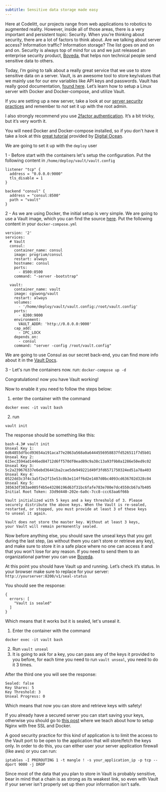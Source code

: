 ```yaml
---
subtitle: Sensitive data storage made easy
---
```


Here at Codelitt, our projects range from web applications to robotics to augmented reality. However, inside all of those areas, there is a very important and persistent topic: Security. When you’re thinking about security, there are a lot of factors to think about. Are we talking about server access? Information traffic? Information storage? The list goes on and on and on. Security is always top of mind for us and we just released an enterprise security product, [Boveda](http://www.bovedahq.com), that helps non technical people send sensitive data to others. 

Today, I’m going to talk about a really great service that we use to store sensitive data on a server. Vault, is an awesome tool to store key/values that we mainly use for our env variables like API keys and passwords. Vault has really good documentation, [found here](https://www.vaultproject.io/intro/getting-started/install.html). 
Let’s learn how to setup a Linux server with Docker and Docker-compose, and utilize Vault. 

If you are setting up a new server, take a look at our [server security practices](https://github.com/codelittinc/incubator-resources/blob/master/best_practices/servers.md) and remember to *not* set it up with the root admin.

I also strongly recommend you use  [2factor authentication](https://github.com/kaiomagalhaes/incubator-resources/blob/master/best_practices/servers.md#2-factor-authentication). It’s a bit tricky, but it’s very worth it. 

You will need Docker and Docker-compose installed, so if you don't have it take a look at this [great tutorial](https://www.digitalocean.com/community/tutorials/how-to-install-and-use-docker-compose-on-ubuntu-14-04) provided by [Digital Ocean](https://www.digitalocean.com/).

We are going to set it up with the `deploy` user

1 - Before start with the containers let's setup the configuration. Put the following content in `/home/deploy/vault/vault.config`

```
listener "tcp" {
  address = "0.0.0.0:9000"
  tls_disable = 1
}

backend "consul" {
  address = "consul:8500"
  path = "vault"
}
```

2 - As we are using Docker, the initial setup is very simple. We are going to use a Vault image, which you can find the source [here](https://github.com/cgswong/docker-vault). Put the following content in your `docker-compose.yml`

```
version: '2'
services:
  # Vault
  consul:
    container_name: consul
    image: progrium/consul
    restart: always
    hostname: consul
    ports:
      - 8500:8500
    command: "-server -bootstrap"

  vault:
    container_name: vault
    image: cgswong/vault
    restart: always
    volumes:
      - '/home/deploy/vault/vault.config:/root/vault.config'
    ports:
      - 8200:9000
    environment:
      VAULT_ADDR: 'http://0.0.0.0:9000'
    cap_add:
      - IPC_LOCK
    depends_on:
      - consul
    command: "server -config /root/vault.config"
```

We are going to use Consul as our secret back-end, you can find more info about it in the [Vault Docs](https://www.vaultproject.io/docs/secrets/consul/index.html).

3 - Let's run the containers now. run: `docker-compose up -d`

Congratulations! now you have Vault working!

Now to enable it you need to follow the steps below:

1. enter the container with the command 
```
docker exec -it vault bash
```
2. run 
```
vault init
```


The response should be something like this:

```
bash-4.3# vault init
Unseal Key 1: 6d64855dfbcd93654a191aca77e2863a568a0a6444556958837fd526511f7d5b01
Unseal Key 2: 615ec3594ad1446ed84712d6ff570df0ead89c9a38c13a93f9b0a1286e50ed9c02
Unseal Key 3: 5c2a239676337e6ebd36441ba2cae5de949221d49f3fd6571750324ed51a78a403
Unseal Key 4: 0522dd3c3f4c3a5f2e2f15e53c0b3e114ff6d2e1407d0bc4093cd636702d328c04
Unseal Key 5: 38563df303ae005f4b5e43286196d63f31bc6fafe783e700e7dc4550cb67a7b405
Initial Root Token: 33d9d440-202e-6a0c-7cc8-ccc63aa6f66b

Vault initialized with 5 keys and a key threshold of 3. Please
securely distribute the above keys. When the Vault is re-sealed,
restarted, or stopped, you must provide at least 3 of these keys
to unseal it again.

Vault does not store the master key. Without at least 3 keys,
your Vault will remain permanently sealed.
```

Now before anything else, you should save the unseal keys that you got during the last step, (as without them you can't store or retrieve any key), and make sure to store it in a safe place where no one can access it and that you won't lose for any reason. If you need to send them to an organizational partner you can use [Boveda](https://www.bovedahq.com/).

At this point you should have Vault up and running. Let’s check it’s status. In your browser make sure to replace for your server: `http://yourserver:8200/v1/seal-status`

You should see the response:

```
{
  errors: [
    "Vault is sealed"
  ]
}
```

Which means that it works but it is sealed, let's unseal it.


1. Enter the container with the command
```
docker exec -it vault bash
``` 
2. Run `vault unseal`
3. It is going to ask for a key, you can pass any of the keys it provided to you before, for each time you need to run `vault unseal`, you need to do it 3 times.

After the third one you will see the response:

```
Sealed: false
Key Shares: 5
Key Threshold: 3
Unseal Progress: 0
```

Which means that now you can store and retrieve keys with safety!

If you already have a secured server you can start saving your keys, otherwise you should go to [this post](https://www.codelitt.com/blog/nginx/) where we teach about how to setup Nginx with free SSL and Docker.

A good security practice for this kind of application is to limit the access to the Vault port to be open to the application that will store/fetch the keys only. In order to do this, you can either user your server application firewall (like aws) or you can run:

`iptables -I PREROUTING 1 -t mangle ! -s your_application_ip -p tcp --dport 9000 -j DROP`

Since most of the data that you plan to store in Vault is probably sensitive, bear in mind that a chain is as strong as its weakest link, so even with Vault if your server isn't properly set up then your information isn't safe. 

